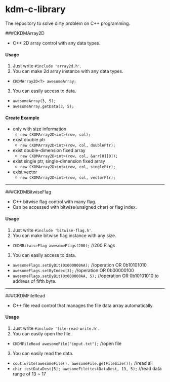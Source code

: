 # kdm-c-library
The repository to solve dirty problem on C++ programming.

###CKDMArray2D
* C++ 2D array control with any data types.

#### Usage
1. Just write `#include 'array2d.h'`.
2. You can make 2d array instance with any data types.
  * `CKDMArray2D<T> awesomeArray;`
3. You can easily access to data.
  * `awesomeArray(3, 5);`
  * `awesomeArray.getData(3, 5);`

#### Create Example
* only with size information
  * `new CKDMArray2D<int>(row, col);`
* exist double ptr
  * `new CKDMArray2D<int>(row, col, doublePtr);`
* exist double-dimension fixed array
  * `new CKDMArray2D<int>(row, col, &arr[0][0]);`
* exist single ptr, single-dimension fixed array
  * `new CKDMArray2D<int>(row, col, singlePtr);`
* exist vector
  * `new CKDMArray2D<int>(row, col, vectorPtr);`

---

###CKDMBitwiseFlag
* C++ bitwise flag control with many flag.
* Can be accessed with bitwise(unsigned char) or flag index.

#### Usage
1. Just write `#include 'bitwise-flag.h'`.
2. You can make bitwise flag instance with any size.
  * `CKDMBitwiseFlag awesomeFlags(200);` //200 Flags
3. You can easily access to data.
  * `awesomeFlags.setByBit(0x000000AA);` //operation OR 0b10101010
  * `awesomeFlags.setByIndex(3);` //operation OR 0b00000100
  * `awesomeFlags.setByBit(0x000000AA, 5);` //operation OR 0b10101010 to address of fifth byte.

---

###CKDMFileRead
* C++ file read control that manages the file data array automatically.

#### Usage
1. Just write `#include 'file-read-write.h'`.
2. You can easily open the file.
  * `CKDMFileRead awesomeFile("input.txt");` //open file
3. You can easily read the data.
  * `cout.write(awesomeFile(), awesomeFile.getFileSize());` //read all
  * `char testDataDest[5]; awesomeFile(testDataDest, 13, 5);` //read data range of 13 ~ 17